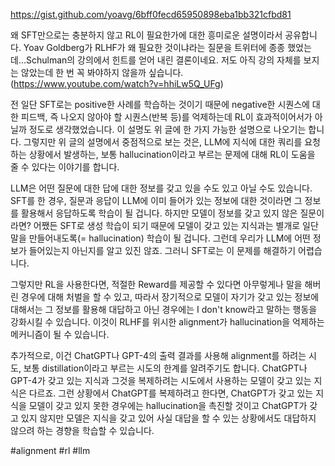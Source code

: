 https://gist.github.com/yoavg/6bff0fecd65950898eba1bb321cfbd81

왜 SFT만으로는 충분하지 않고 RL이 필요한가에 대한 흥미로운 설명이라서 공유합니다. Yoav Goldberg가 RLHF가 왜 필요한 것이냐라는 질문을 트위터에 종종 했었는데...Schulman의 강의에서 힌트를 얻어 내린 결론이네요. 저도 아직 강의 자체를 보지는 않았는데 한 번 꼭 봐야하지 않을까 싶습니다. (https://www.youtube.com/watch?v=hhiLw5Q_UFg)

전 일단 SFT로는 positive한 사례를 학습하는 것이기 때문에 negative한 시퀀스에 대한 피드백, 즉 나오지 않아야 할 시퀀스(반복 등)를 억제하는데 RL이 효과적이어서가 아닐까 정도로 생각했었습니다. 이 설명도 위 글에 한 가지 가능한 설명으로 나오기는 합니다. 그렇지만 위 글의 설명에서 중점적으로 보는 것은, LLM에 지식에 대한 쿼리를 요청하는 상황에서 발생하는, 보통 hallucination이라고 부르는 문제에 대해 RL이 도움을 줄 수 있다는 이야기를 합니다.

LLM은 어떤 질문에 대한 답에 대한 정보를 갖고 있을 수도 있고 아닐 수도 있습니다. SFT를 한 경우, 질문과 응답이 LLM에 이미 들어가 있는 정보에 대한 것이라면 그 정보를 활용해서 응답하도록 학습이 될 겁니다. 하지만 모델이 정보를 갖고 있지 않은 질문이라면? 어쨌든 SFT로 생성 학습이 되기 때문에 모델이 갖고 있는 지식과는 별개로 일단 말을 만들어내도록(= hallucination) 학습이 될 겁니다. 그런데 우리가 LLM에 어떤 정보가 들어있는지 아닌지를 알고 있진 않죠. 그러니 SFT로는 이 문제를 해결하기 어렵습니다.

그렇지만 RL을 사용한다면, 적절한 Reward를 제공할 수 있다면 아무렇게나 말을 해버린 경우에 대해 처벌을 할 수 있고, 따라서 장기적으로 모델이 자기가 갖고 있는 정보에 대해서는 그 정보를 활용해 대답하고 아닌 경우에는 I don't know라고 말하는 행동을 강화시킬 수 있습니다. 이것이 RLHF를 위시한 alignment가 hallucination을 억제하는 메커니즘이 될 수 있습니다.

추가적으로, 이건 ChatGPT나 GPT-4의 출력 결과를 사용해 alignment를 하려는 시도, 보통 distillation이라고 부르는 시도의 한계를 알려주기도 합니다. ChatGPT나 GPT-4가 갖고 있는 지식과 그것을 복제하려는 시도에서 사용하는 모델이 갖고 있는 지식은 다르죠. 그런 상황에서 ChatGPT를 복제하려고 한다면, ChatGPT가 갖고 있는 지식을 모델이 갖고 있지 못한 경우에는 hallucination을 촉진할 것이고 ChatGPT가 갖고 있지 않지만 모델은 지식을 갖고 있어 사실 대답을 할 수 있는 상황에서도 대답하지 않으려 하는 경향을 학습할 수 있습니다.

#alignment #rl #llm